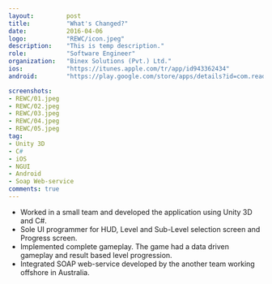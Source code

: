 ```yaml
---
layout:			post
title:			"What's Changed?"
date:			2016-04-06
logo:			"REWC/icon.jpeg"
description:	"This is temp description."
role:			"Software Engineer"
organization:	"Binex Solutions (Pvt.) Ltd."
ios:			"https://itunes.apple.com/tr/app/id943362434"
android:		"https://play.google.com/store/apps/details?id=com.readablenglish.WhatsChanged"

screenshots:
- REWC/01.jpeg
- REWC/02.jpeg
- REWC/03.jpeg
- REWC/04.jpeg
- REWC/05.jpeg
tag:
- Unity 3D
- C#
- iOS
- NGUI
- Android
- Soap Web-service
comments: true
---
```


* Worked in a small team and developed the application using Unity 3D and C#.
* Sole UI programmer for HUD, Level and Sub-Level selection screen and Progress screen.
* Implemented complete gameplay. The game had a data driven gameplay and result based level progression.
* Integrated SOAP web-service developed by the another team working offshore in Australia.
